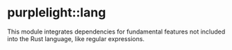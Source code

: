 # purplelight::lang

This module integrates dependencies for fundamental features not included into the Rust language, like regular expressions.